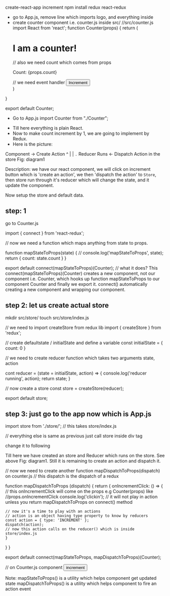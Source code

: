 create-react-app increment
npm install redux react-redux

- go to App.js, remove line which imports logo, and everything inside <div
  className="app"></div>
- create counter component i.e. counter.js inside src/
//src/counter.js
import React from 'react';
function Counter(props) {
  return (
    <div>
      <h1>I am a counter!</h1>
      // also we need count which comes from props
      <p>Count: {props.count}</p>
      // we need event handler
      <button>Increment</button>
    </div>
  )  
}

export default Counter;

- Go to App.js
import Counter from "./Counter";
<div className="app">
  <Counter />
</app>

- Till here everything is plain React.
- Now to make count increment by 1, we are going to implement by Redux.
- Here is the picture:

Component     ->    Create Action
 ^                        |
 |                       `.`
 Reducer Runs  <-   Dispatch Action
 in the store
Fig: diagram1

Description: we have our react component, we will click on increment button which is
'create an action', we then 'dispatch the action' to `Store`, then store run
through it's reducer which will change the state, and it update the component.

 Now setup the store and default data.

step: 1
--------
go to Counter.js

import { connect } from 'react-redux';

// now we need a function which maps anything from state to props.

function mapStateToProps(state) {
  // console.log('mapStateToProps', state);
  return {
    count: state.count 
  }
}

export default connect(mapStateToProps)(Counter);
// what it does? This connect(mapStateToProps)(Counter) creates a new component, not our component
i.e. Counter, which hooks up function mapStateToProps to our component Counter
and finally we export it. connect() automatically creating a new component and
wrapping our component.

step 2: let us create actual store
------------------------------------
mkdir src/store/
touch src/store/index.js

// we need to import createStore from redux lib
import { createStore } from 'redux';

// create defaultstate / initialState and define a variable
const initialState = {
 count: 0
}

// we need to create reducer function which takes two arguments state, action

cont reducer = (state = initialState, action) => {
  console.log('reducer running', action);
  return state;
}

// now create a store
const store = createStore(reducer);

export default store;

step 3: just go to the app now which is App.js
---------------------------
import store from './store/'; // this takes store/index.js

// everything else is same as previous just call store inside div tag

<Counter count="5" /> change it to following
<Counter store={store} />

Till here we have created an store and Reducer which runs on the store. See
above Fig: diagram1.
Still it is remaining to create an action and dispatch it.

// now we need to create another function mapDispatchToProps(dispatch) on
counter.js
// this dispatch is the dispatch of a redux

function mapDispatchToProps (dispatch) {
  return {
    onIncrementClick: () => {
      // this onIncrementClick will come on the props e.g Counter(props) like
      //props.onIncrementClick
      console.log('clickin');
     // it will not play in action unless you return mapDispatchToProps on
connect() method

    // now it's a time to play with an actions
    // action is an object having type property to know by reducers
    const action = { type: 'INCREMENT' };
    dispatch(action);
    // now this action calls on the reducer() which is inside store/index.js
    }
  }
}

export default connect(mapStateToProps, mapDispatchToProps)(Counter);

// on Counter.js component
<button onClick={props.onIncrementClick}>increment</button>

Note:
mapStateToProps() is a utility which helps component get updated state
mapDispatchToProps() is a utility which helps component to fire an action event

